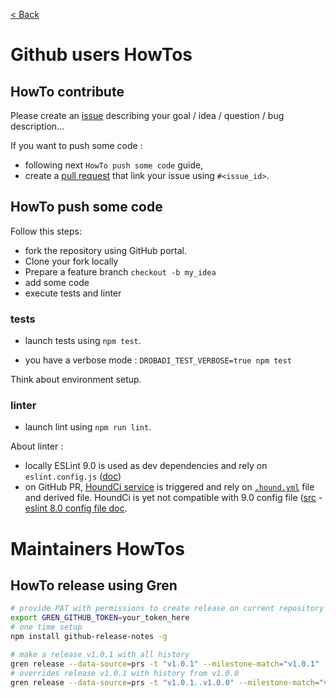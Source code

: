 [ < Back](../README.md)

# Github users HowTos


## HowTo contribute

Please create an [issue](https://github.com/boly38/drobadi/issues) describing your goal / idea / question / bug description...

If you want to push some code :
- following next `HowTo push some code` guide,
- create a [pull request](https://github.com/boly38/drobadi/pulls) that link your issue using `#<issue_id>`.


## HowTo push some code

Follow this steps:
- fork the repository using GitHub portal.
- Clone your fork locally
- Prepare a feature branch `checkout -b my_idea`
- add some code
- execute tests and linter

### tests
* launch tests using `npm test`.

* you have a verbose mode : `DROBADI_TEST_VERBOSE=true npm test`

Think about environment setup.

### linter
*  launch lint using `npm run lint`.

About linter :
- locally ESLint 9.0 is used as dev dependencies and rely on `eslint.config.js` ([doc](https://eslint.org/docs/latest/use/configure/configuration-files))
- on GitHub PR, [HoundCi service](https://houndci.com) is triggered and rely on [`.hound.yml`](../.hound.yml) file and derived file. HoundCi is yet not compatible with 9.0 config file ([src](http://help.houndci.com/en/articles/2461415-supported-linters) - [eslint 8.0 config file doc](https://eslint.org/docs/v8.x/use/configure/configuration-files).


# Maintainers HowTos

## HowTo release using Gren

```bash
# provide PAT with permissions to create release on current repository
export GREN_GITHUB_TOKEN=your_token_here
# one time setup
npm install github-release-notes -g

# make a release v1.0.1 with all history
gren release --data-source=prs -t "v1.0.1" --milestone-match="v1.0.1"
# overrides release v1.0.1 with history from v1.0.0
gren release --data-source=prs -t "v1.0.1..v1.0.0" --milestone-match="v1.0.1" --override
```
